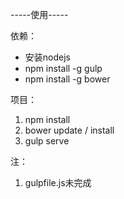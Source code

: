 
-----使用-----

依赖：
- 安装nodejs
- npm install -g gulp
- npm install -g bower

项目：
1. npm install
2. bower update / install
3. gulp serve

注：
1. gulpfile.js未完成
